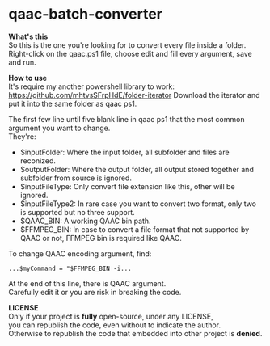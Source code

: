 # qaac-batch-converter
**What's this**  
So this is the one you're looking for to convert every file inside a folder.  
Right-click on the qaac.ps1 file, choose edit and fill every argument, save and run.

**How to use**  
It's require my another powershell library to work:  
https://github.com/mhtvsSFrpHdE/folder-iterator
Download the iterator and put it into the same folder as qaac ps1.

The first few line until five blank line in qaac ps1 that the most common argument you want to change.  
They're:
- $inputFolder: Where the input folder, all subfolder and files are reconized.
- $outputFolder: Where the output folder, all output stored together and subfolder from source is ignored.
- $inputFileType: Only convert file extension like this, other will be ignored.
- $inputFileType2: In rare case you want to convert two format, only two is supported but no three support.
- $QAAC_BIN: A working QAAC bin path.
- $FFMPEG_BIN: In case to convert a file format that not supported by QAAC or not, FFMPEG bin is required like QAAC.

To change QAAC encoding argument, find:
```
...$myCommand = "$FFMPEG_BIN -i...
```
At the end of this line, there is QAAC argument.  
Carefully edit it or you are risk in breaking the code.

**LICENSE**  
Only if your project is **fully** open-source, under any LICENSE,  
you can republish the code, even without to indicate the author.  
Otherwise to republish the code that embedded into other project is **denied**.
